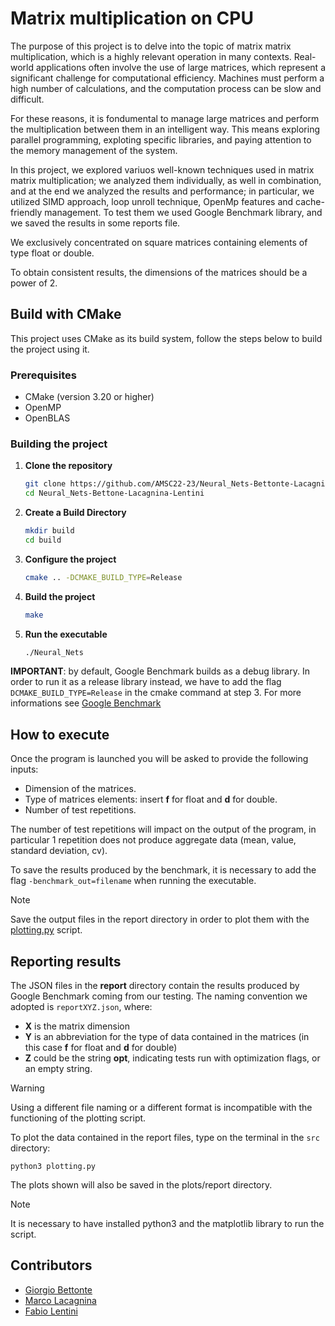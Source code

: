 
# Matrix multiplication on CPU

The purpose of this project is to delve into the topic of matrix matrix multiplication, which is a highly relevant operation in many contexts.
Real-world applications often involve the use of large matrices, which represent a significant challenge for computational efficiency.
Machines must perform a high number of calculations, and the computation process can be slow and difficult.

For these reasons, it is fondumental to manage large matrices and perform the multiplication between them in an intelligent way.
This means exploring parallel programming, exploting specific libraries, and paying attention to the memory management of the system.

In this project, we explored variuos well-known techniques used in matrix matrix multiplication; we analyzed them individually, as well in combination, and at the end we analyzed the results and performance; in particular, we utilized SIMD approach, loop unroll technique, OpenMp features and cache-friendly management.
To test them we used Google Benchmark library, and we saved the results in some reports file.

We exclusively concentrated on square matrices containing elements of type float or double. 

To obtain consistent results, the dimensions of the matrices should be a power of 2.

## Build with CMake

This project uses CMake as its build system, follow the steps below to build the project using it.

### Prerequisites

- CMake (version 3.20 or higher)
- OpenMP
- OpenBLAS

### Building the project

1. **Clone the repository**
   ```bash
   git clone https://github.com/AMSC22-23/Neural_Nets-Bettonte-Lacagnina-Lentini.git
   cd Neural_Nets-Bettone-Lacagnina-Lentini

2. **Create a Build Directory**
   ```bash
   mkdir build
   cd build

3. **Configure the project**
   ```bash
   cmake .. -DCMAKE_BUILD_TYPE=Release

4. **Build the project**
   ```bash
   make

5. **Run the executable**
   ```bash
   ./Neural_Nets

**IMPORTANT**: by default, Google Benchmark builds as a debug library. In order to run it as a release library instead, we have to add the flag `DCMAKE_BUILD_TYPE=Release` in the cmake command at step 3. For more informations see [Google Benchmark](https://github.com/google/benchmark)


## How to execute
Once the program is launched you will be asked to provide the following inputs:
- Dimension of the matrices.
- Type of matrices elements: insert **f** for float and **d** for double.
- Number of test repetitions.

The number of test repetitions will impact on the output of the program, in particular 1 repetition does not produce aggregate data (mean, value, standard deviation, cv).

To save the results produced by the benchmark, it is necessary to add the flag  `-benchmark_out=filename` when running the executable.
> [!NOTE]
> Save the output files in the report directory in order to plot them with the [plotting.py](https://github.com/AMSC22-23/Neural_Nets-Bettonte-Lacagnina-Lentini/blob/main/src/plotting.py) script.


## Reporting results
The JSON files in the **report** directory contain the results produced by Google Benchmark coming from our testing.
The naming convention we adopted is
`
reportXYZ.json
`,
where:
- **X** is the matrix dimension
- **Y** is an abbreviation for the type of data contained in the matrices (in this case **f** for float and **d** for double)
- **Z** could be the string **opt**, indicating tests run with optimization flags, or an empty string.

> [!WARNING]
> Using a different file naming or a different format is incompatible with the functioning of the plotting script.

To plot the data contained in the report files, type on the terminal in the `src` directory:
```
python3 plotting.py
```
The plots shown will also be saved in the plots/report directory.
> [!NOTE]
> It is necessary to have installed python3 and the matplotlib library to run the script.


## Contributors
- [Giorgio Bettonte](https://github.com/giorgiobettonte) 
- [Marco Lacagnina](https://github.com/marcolacagnina)
- [Fabio Lentini](https://github.com/fablnt)
